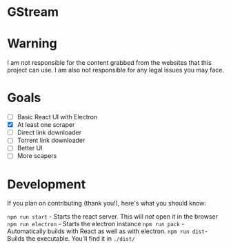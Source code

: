 # GStream

# Warning

I am not responsible for the content grabbed from the websites that this project can use. I am also not responsible for any legal issues you may face.

# Goals

- [ ] Basic React UI with Electron
- [x] At least one scraper
- [ ] Direct link downloader
- [ ] Torrent link downloader
- [ ] Better UI
- [ ] More scapers

# Development

If you plan on contributing (thank you!), here's what you should know:

`npm run start` - Starts the react server. This will *not* open it in the browser
`npm run electron` - Starts the electron instance
`npm run pack` - Automatically builds with React as well as with electron.
`npm run dist`- Builds the executable. You'll find it in `./dist/`

